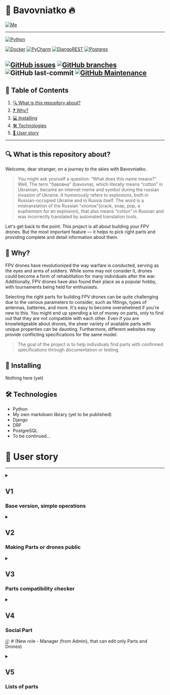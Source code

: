 
# 🚀 Bavovniatko 🔥
[![Me][user-badge]][user-url]

----

[![Python][python-badge]][python-url]

[![Docker][docker-badge]][docker-url]
[![PyCharm][pycharm-badge]][pycharm-url]
[![DjangoREST][django-rest-badge]][django-url]
[![Postgres][postgres-badge]][postgres-url]

[![GitHub issues][git-issues]][git-issues-url]
[![GitHub branches][git-branches]][git-url]
![GitHub last-commit][git-last-commit]
[![GitHub Maintenance][git-maintenance]][git-activity-url]
----
## 📝 Table of Contents
1. [🔍 What is this repository about?](#-what-is-this-repository-about)
2. [❓ Why?](#-why)
3. [💻 Installing](#-installing)
4. [🛠 Technologies](#-technologies)
5. [👤 User story](#-user-story)
____

## 🔍 What is this repository about?
Welcome, dear stranger, on a journey to the skies with Bavovniatko.

> You might ask yourself a question: “What does this name means?”. Well, The term “бавовна” (bavovna), which literally means “cotton” in Ukrainian, became an internet meme and symbol during the russian invasion of Ukraine. It humorously refers to explosions, both in Russian-occupied Ukraine and in Russia itself. The word is a mistranslation of the Russian “хлопок”(crack, snap, pop, a euphemism for an explosion), that also means “cotton” in Russian and was incorrectly translated by automated translation tools.

Let's get back to the point. This project is all about building your FPV drones. 
But the most important feature — it helps to pick right parts and providing complete and detail information about them.  

## 🤔 Why?
FPV drones have revolutionized the way warfare is conducted, serving as the eyes and arms of soldiers. While some may not consider it, drones could become a form of rehabilitation for many individuals after the war. Additionally, FPV drones have also found their place as a popular hobby, with tournaments being held for enthusiasts.

Selecting the right parts for building FPV drones can be quite challenging due to the various parameters to consider, such as fittings, types of antennas, batteries, and more. It's easy to become overwhelmed if you're new to this. You might end up spending a lot of money on parts, only to find out that they are not compatible with each other. Even if you are knowledgeable about drones, the sheer variety of available parts with unique properties can be daunting. Furthermore, different websites may provide conflicting specifications for the same model.

> The goal of the project is to help individuals find parts with confirmed specifications through documentation or testing.


## 🐒 Installing
Nothing here (yet)

## 🛠 Technologies
* Python
* My own markdown library (yet to be published)
* Django
* DRF
* PostgreSQL
* To be continued...

# 👤 User story
____


<details>
<summary>

## V1
### Base version, simple operations

</summary>

## `Anonymous`
1. As an `Anonymous`, I can view all official Parts, that is I can search across the site or get data via open API
2. As an `Anonymous`, I can view any detailed information of any official Part, that is I can either send a request via API or open information about Part on website
3. As an `Anonymous`, I can search and filter official Parts
4. As an `Anonymous`, I can view any official drone, that is I can view only drones, that are made of official Parts and were selected by administrators

----
## `User`
1. As a `User`, I can do everything `Anonymous` does 
2. As a `User`, I can login, so that I can use all functionality of website
3. As a `User`, I can logout
4. As a `User`, I can register new account
5. As a `User`, I can create any drone Part, that I can add to my own Drone
6. As a `User`, I can not create Part, that is a copy of my own Part or official Part
7. As a `User`, I can create Drone from either official, unofficial or my own Parts, that is I can name it and select any Parts
8. As a `User`, I can view, search and filter Parts on a Drone creation page, that is I can easily find what I was looking for. Official Parts will be included first
9. As a `User`, I can see warnings if Part is not official and/or not fully completed
10. As a `User`, I can drag-and-drop Part when creating Drone, that is I can pick Part from a list and drop it onto build
11. As a `User`, I can get a more detailed information about Part, when I hover over it on Drone creation page 
12. As a `User`, I can update any of my drone Parts
13. As a `User`, I can delete any of my drone Parts
14. As a `User`, I can view any Part, so that I could filter official and unofficial and see warnings if viewed Part is not official
15. As a `User`, I can view any Drone, so that I could filter official and unofficial and see warnings if viewed Drone is not official
16. As a `User`, I can search for a Part, that is I can search something in a specific category (e.g. engine, batteries) by model and manufacturer
17. As a `User`, I can filter Parts, that is I can filter Part in a specific category by manufacturer or Part-specific values
18. As a `User`, I can search for a Drone, that is I can search something in a specific category (sport, photography) by name
19. As a `User`, I can filter Parts, that is I can filter Drone in a specific category by Drones Part-specific values

---- 
## `Administrator`
1. As an `Administrator`, I can do everything `User` does 
2. As an `Administrator`, I can use Django admin website do manage database
3. As an `Administrator`, I can update any Part, that is I can make Part public
4. As an `Administrator`, I can delete any Part
5. As an `Administrator`, I can update any Drone, that is I can make drone public
6. As an `Administrator`, I can delete any Drone
7. As an `Administrator`, I can update any `User`
8. As an `Administrator`, I can delete any `User`

</details>


<details>
<summary>

## V2
### Making Parts or drones public

</summary>

## `Anonymous`
1. As an `Anonymous`, I can do everything I could do in a V1

----
## `User`
1. As a `User`, I can do everything I could do in a V1 
2. As a `User`, I can make a publicity request for a Part or a build, that is admin would review my Part or build and make it public if everything is correct, so that my Part will become official
3. As a `User`, I can add a comment to the publicity request, so that reviewer will get some information on where or how he can confirm Part characteristics
4. As a `User`, I can add a file to publicity request, that is I can add documentation
5. As a `User`, I can receive points for my profile, that is I can get new statuses or badges
6. As a `User`, I can see other people statuses or badges, that is near their name everywhere
7. As a `User`, I can send a change request for any official Part, that is I can specify what exactly needs to be changed and why
8. As a `User`, I can add a file to my change request, that is I can proof myself correct
9. As a `User`, I can view all pending change requests, so that I won't send same request
10. As a `User`, I can not longer update or delete item after it became public, even if I created it

---- 
## `Administrator`
1. As an `Administrator`, I can do everything I could do in a V1
2. As an `Administrator`, I can accept or deny publicity requests, that is Part's or build's publicity will be changed automatically
3. As an `Administrator`, I can accept or deny change request


</details>


<details>
<summary>

## V3
### Parts compatibility checker

</summary>

## `Anonymous`
1. As an `Anonymous`, I can do everything I could do in a V2
2. As an `Anonymous`, I can read featured guides about FPV Parts

----
## `User`
1. As a `User`, I can do everything I could do in a V2
2. As a `User`, I can see list of drones, that was made of specific Part, that I am looking at, so that whenever I read detailed information, I can see list of official Drones 
3. As a `User`, I can check Parts compatibility in my Drone, so that I can press a button and receive list of all incompatibilities
4. As a `User`, I can get system notifications/errors if Parts are not compatible, so that even if I am looking at not my Drone I can see if it built correctly
5. As a `User`, I can see system notifications in real time if Parts are not compatible together in my Build
6. As a `User`, I can receive recommendations for some parts, if I system meets minimum requirements

---- 
## `Administrator`
1. As an `Administrator`, I can do everything I could do in a V2


</details>


<details>
<summary>

## V4
### Social Part
[//]: # (Comments for official Parts, create account with socials, user actions;)

[//]: # (add ability users to report Parts for inapropraite names etc.)

[//]: # (New role - Manager (from Admin}, that can edit only Parts and Drones)

</summary>

## `Anonymous`
1. As an `Anonymous`, I can do everything I could do in a V3

----
## `User`
1. As a `User`, I can do everything I could do in a V3
2. As a `User`, I will automatically create Actions, that is system will write down anything I do on the website: GET, POST, PUT, PATCH, DELETE
3. As a `User`, I can I can view details of deleted Part of a Drone that I used in my Build, that is after author deleted part I can view its last data from Actions
4. As a `User`, I can comment any Part or Drone, that is I can comment official and unofficial Parts
5. As a `User`, I can view all comments to any Part or Drone
6. As a `User`, I can delete my comment on any Part or Drone, that is other users will see that comment was deleted
7. As a `User`, I can change my comment on any Part or Drone, that is other users will see changes and that message was edited
8. As a `User`, I can report any `User` comment, that is I can select why I am reporting it or write short note to get `User` banned
9. As a `User`, I can report any `User` Part or Drone
10. As a `User`, I can reply to any `User` comment, so that I can create discussion
11. As a `User`, I can rate a Part or Drone, that is I can rank it from 1 to 5
12. As a `User`, I can view Part or Drone rankings
13. As a `User`, I can sort Part or Drone by ranking, that is while I'm searching for a Part or Drone I can sort and view most popular choices
14. As a `User`, I can view number of votes
15. As a `User`, I can vote for change requests, that is if I think that it is correct change, I can give my upvote for admins for easier and quicker change

----
## `Manager`
1. As a `Manager`, I can

[//]: # (1. As a `Manager`, I can do everything that `Administrator` does, except managing Users, that is I can manage any Part, Drone, Request etc., but can't change User's password or any other data)

---- 
## `Administrator`
1. As an `Administrator`, I can do everything I could do in a V3
2. As an `Administrator`, I can view any user Actions



</details>


<details>
<summary>

## V5
### Lists of parts
[//]: # (Lists of favorites, some kind of named lists to save and group Parts)

</summary>

## `Anonymous`
1. As an `Anonymous`, I can do everything I could do in a V3

----
## `User`
1. As a `User`, I can do everything I could do in a V3


----
## `Manager`
1. As a `Manager`, I can 

---- 
## `Administrator`
1. As an `Administrator`, I can do everything I could do in a V3
2. 



</details>

[user-badge]: https://img.shields.io/badge/Palibrix-DD9623?style=plastic
[user-url]: https://github.com/Palibrix

[django-rest-badge]: https://img.shields.io/badge/DJANGO-REST-ff1709?style=for-the-badge&logo=django&logoColor=white&color=ff1709&labelColor=gray
[django-url]: https://www.djangoproject.com/
[docker-badge]: https://img.shields.io/badge/docker-%230db7ed.svg?style=for-the-badge&logo=docker&logoColor=white
[docker-url]: https://docker.com/
[postgres-badge]: https://img.shields.io/badge/postgres-%23316192.svg?style=for-the-badge&logo=postgresql&logoColor=white
[postgres-url]: https://www.postgresql.org/
[pycharm-badge]: https://img.shields.io/badge/pycharm-143?style=for-the-badge&logo=pycharm&logoColor=black&color=black&labelColor=green
[pycharm-url]: https://www.jetbrains.com/pycharm/
[python-badge]: http://ForTheBadge.com/images/badges/made-with-python.svg
[python-url]: https://www.python.org/

[git-activity-url]: https://GitHub.com/Palibrix/Bavovniatko/graphs/commit-activity
[git-branches]: https://badgen.net/github/branches/Palibrix/Bavovniatko
[git-issues-url]: https://github.com/Palibrix/Bavovniatko/
[git-issues]: https://img.shields.io/github/issues/Palibrix/Bavovniatko
[git-last-commit]: https://img.shields.io/github/last-commit/Palibrix/Bavovniatko
[git-maintenance]: https://img.shields.io/badge/Maintained%3F-yes-green.svg
[git-url]: https://github.com/Palibrix/Bavovniatko/